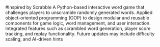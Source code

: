 #Inspired by Scrabble
A Python-based interactive word game that challenges players to unscramble randomly generated words. 
Applied object-oriented programming (OOP) to design modular and reusable components for game logic, word management, 
and user interaction. Integrated features such as scrambled word generation, player score tracking, 
and replay functionality. Future updates may include difficulty scaling, and AI-driven hints
